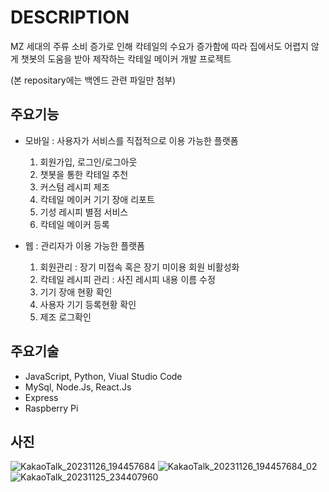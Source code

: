 # DESCRIPTION
   MZ 세대의 주류 소비 증가로 인해 칵테일의 수요가 증가함에 따라 
   집에서도 어렵지 않게 챗봇의 도움을 받아 제작하는 칵테일 메이커 개발 프로젝트

   (본 repositary에는 백엔드 관련 파일만 첨부)

## 주요기능
   - 모바일 : 사용자가 서비스를 직접적으로 이용 가능한 플랫폼
        1. 회원가입, 로그인/로그아웃
        2. 챗봇을 통한 칵테일 추천
        3. 커스텀 레시피 제조
        4. 칵테일 메이커 기기 장애 리포트
        5. 기성 레시피 별점 서비스
        6. 칵테일 메이커 등록
      
   - 웹 : 관리자가 이용 가능한 플랫폼
        1. 회원관리 : 장기 미접속 혹은 장기 미이용 회원 비활성화
        2. 칵테일 레시피 관리 : 사진 레시피 내용 이름 수정
        3. 기기 장애 현황 확인
        4. 사용자 기기 등록현황 확인
        5. 제조 로그확인

## 주요기술
   - JavaScript, Python, Viual Studio Code
   - MySql, Node.Js, React.Js
   - Express
   - Raspberry Pi

## 사진

   ![KakaoTalk_20231126_194457684](https://github.com/aripoi/Gradpj/assets/106456245/a559d92f-8734-46e7-a327-7f233b6fc9c9)
![KakaoTalk_20231126_194457684_02](https://github.com/aripoi/Gradpj/assets/106456245/ce94f4d1-97e0-444f-a2d3-8f6881b7d564)
![KakaoTalk_20231125_234407960](https://github.com/aripoi/Gradpj/assets/106456245/e440b76b-da3a-44e6-ac58-fd64d16f7100)
